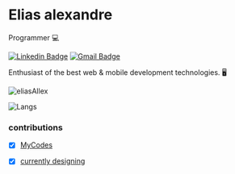 # Elias alexandre 

Programmer 💻

[![Linkedin Badge](https://img.shields.io/badge/-Elias%20Alexandre-212134?style=flat-square&logo=Linkedin&logoColor=white&link=https://www.linkedin.com/in/elias-alexandre-9511881a7/)](https://www.linkedin.com/in/elias-alexandre-9511881a7/)
[![Gmail Badge](https://img.shields.io/badge/-elias.garcia.alexandr@gmail.com-212234?style=flat-square&logo=Gmail&logoColor=white&link=mailto:elias.garcia.alexandr@gmail.com)](mailto:elias.garcia.alexandr@gmail.com)

Enthusiast of the best web & mobile development technologies. 🖥

<p align="left">
  <img src="https://github-readme-stats.vercel.app/api?username=eliasallex&show_icons=true&theme=algolia&line_height=27" alt="eliasAllex"/> 
</p>

<p align="left">
  <img src="https://github-readme-stats.vercel.app/api/top-langs/?username=eliasallex&layout=compact&show_icons=true&theme=algolia" alt="Langs" />
</p>

### contributions
  - [X] [MyCodes](https://github.com/cod3baze)
  - [X] [currently designing](https://github.com/schedule-lib)


<!--
**eliasallex/eliasallex** is a ✨ _special_ ✨ repository because its `README.md` (this file) appears on your GitHub profile.

Here are some ideas to get you started:

👋
- 🔭 I’m currently working on ...
- 🌱 I’m currently learning JS, NodeJS, TS...
- 👯 I’m looking to collaborate on ...
- 🤔 I’m looking for help with ...
- 💬 Ask me about ...
- 📫 How to reach me: ...
- 😄 Pronouns: ...
- ⚡ Fun fact: ...

"Nothing in this world beats good old persistence. Talent does not surpass. Nothing more common than talented failures. Genius does not overcome. Unrecognized geniuses is practically a cliche. Education does not exceed. The world is full of educated fools. Persistence and determination alone are powerful."
-->
